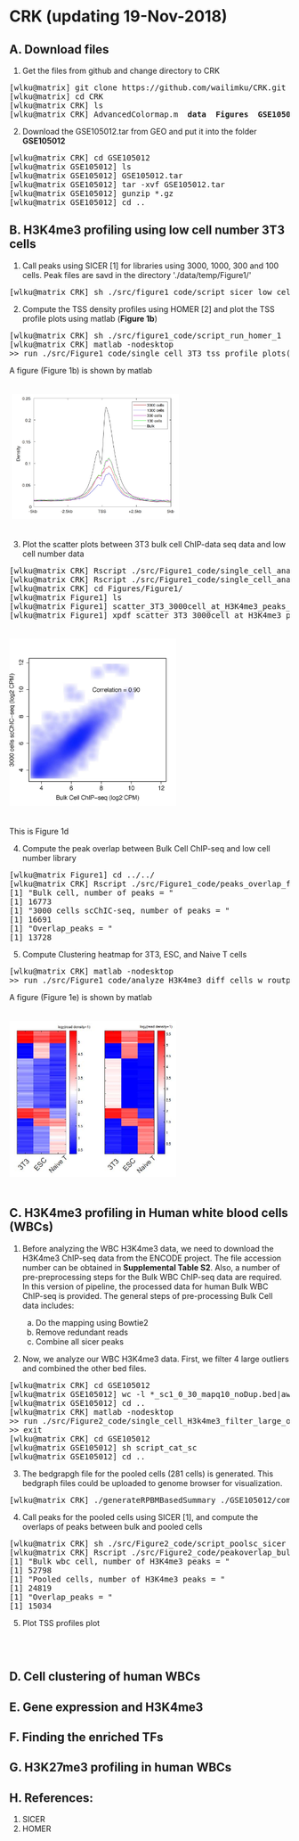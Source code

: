# CRK (updating 19-Nov-2018)



A. Download files
--------------------------------------

1. Get the files from github and change directory to CRK

<pre>
[wlku@matrix] git clone https://github.com/wailimku/CRK.git
[wlku@matrix] cd CRK
[wlku@matrix CRK] ls
[wlku@matrix CRK] AdvancedColormap.m  <b>data</b>  <b>Figures</b>  <b>GSE105012</b>  README.md  <b>src</b> violin.m  violinplot.m
</pre>

2. Download the GSE105012.tar from GEO and put it into the folder  <b>GSE105012</b>
<pre>
[wlku@matrix CRK] cd GSE105012
[wlku@matrix GSE105012] ls
[wlku@matrix GSE105012] GSE105012.tar
[wlku@matrix GSE105012] tar -xvf GSE105012.tar
[wlku@matrix GSE105012] gunzip *.gz
[wlku@matrix GSE105012] cd ..
</pre>



B. H3K4me3 profiling  using low cell number 3T3 cells
--------------------------------------

1. Call peaks using SICER [1] for libraries using 3000, 1000, 300 and 100 cells. Peak files are savd in the directory './data/temp/Figure1/'
<pre>
[wlku@matrix CRK] sh ./src/figure1_code/script_sicer_low_cell
</pre>

2. Compute the TSS density profiles using HOMER [2] and plot the TSS profile plots using matlab (<b>Figure 1b</b>)
<pre>
[wlku@matrix CRK] sh ./src/figure1_code/script_run_homer_1
[wlku@matrix CRK] matlab -nodesktop
>> run ./src/Figure1_code/single_cell_3T3_tss_profile_plots(1,0)
</pre>

<p>A figure (Figure 1b) is shown by matlab</p>
<p><img src="Figures/Figure1/3T3_TSS_profiles.jpg" alt="Fig 1b" width="300" vspace="20" hspace="5" >
</p>

3. Plot the scatter plots between 3T3 bulk cell ChIP-data seq data and low cell number data
<pre>
[wlku@matrix CRK] Rscript ./src/Figure1_code/single_cell_analysze_H3K4me3_low_cell_num_scatter_bed2table.r
[wlku@matrix CRK] Rscript ./src/Figure1_code/single_cell_analysze_H3K4me3_low_cell_num_scatter_plot.r temp 1
[wlku@matrix CRK] cd Figures/Figure1/
[wlku@matrix Figure1] ls
[wlku@matrix Figure1] scatter_3T3_3000cell_at_H3K4me3_peaks_Fig1.pdf
[wlku@matrix Figure1] xpdf scatter_3T3_3000cell_at_H3K4me3_peaks_Fig1.pdf
</pre>

<p><img src="Figures/Figure1/scatter_3T3_3000cell_at_H3K4me3_peaks_Fig1.jpg" alt="Fig 1d" width="300" vspace="20">
</p>
<div style="text-align:justify;">
This is Figure 1d
</div>

<p></p>

4. Compute the peak overlap between Bulk Cell ChIP-seq and low cell number library
<pre>
[wlku@matrix Figure1] cd ../../
[wlku@matrix CRK] Rscript ./src/Figure1_code/peaks_overlap_for_3T3_cells.r 1
[1] "Bulk cell, number of peaks = "
[1] 16773
[1] "3000 cells scChIC-seq, number of peaks = "
[1] 16691
[1] "Overlap_peaks = "
[1] 13728
</pre>


5. Compute Clustering heatmap for 3T3, ESC, and Naive T cells
<pre>
[wlku@matrix CRK] matlab -nodesktop
>> run ./src/Figure1_code/analyze_H3K4me3_diff_cells_w_routput
</pre>
<p></p>

<p>A figure (Figure 1e) is shown by matlab</p>
<p><img src="Figures/Figure1/3T3_ESC_T_heatmap.jpg" alt="Fig 1e" width="300" vspace="20">

<p></p> 

C. H3K4me3 profiling in Human white blood cells (WBCs)
---------------------------------------------------------

1. Before analyzing the WBC H3K4me3 data, we need to download the H3K4me3 ChIP-seq data from the ENCODE project. The file accession number can be obtained in <b>Supplemental Table S2</b>. Also, a number of pre-preprocessing steps for the Bulk WBC ChIP-seq data are required. In this version of pipeline, the processed data for human Bulk WBC ChIP-seq is provided. The general steps of pre-processing Bulk Cell data includes:
<ul>
	<ol type="a">
		<li>Do the mapping using Bowtie2 </li>
		<li>Remove redundant reads </li>
		<li>Combine all sicer peaks</li>
	</ol>
</ul>

2. Now, we analyze our WBC H3K4me3 data. First, we filter 4 large outliers and combined the other bed files.
<pre>
[wlku@matrix CRK] cd GSE105012
[wlku@matrix GSE105012] wc -l *_sc1_0_30_mapq10_noDup.bed|awk '{print $1"\t"$2}'|head -n 285> ../data/input/Figure2/wc_sc1_bed.txt
[wlku@matrix GSE105012] cd ..
[wlku@matrix CRK] matlab -nodesktop
>> run ./src/Figure2_code/single_cell_H3k4me3_filter_large_outlier
>> exit
[wlku@matrix CRK] cd GSE105012
[wlku@matrix GSE105012] sh script_cat_sc
[wlku@matrix GSE105012] cd ..
</pre>

3. The bedgrapgh file for the pooled cells (281 cells) is generated. This bedgraph files could be uploaded to genome browser for visualization.
<pre>
[wlku@matrix CRK] ./generateRPBMBasedSummary ./GSE105012/combined_sc_white_blood_cell.bed hg18_chrlen.txt 1000 75 n ./GSE105012/combined_sc_white_blood_cell.bedgraph 
</pre>

4. Call peaks for the pooled cells using SICER [1], and compute the overlaps of peaks between bulk and pooled cells
<pre>
[wlku@matrix CRK] sh ./src/Figure2_code/script_poolsc_sicer
[wlku@matrix CRK] Rscript ./src/Figure2_code/peakoverlap_bulk_poolsc_H3k4me3.r 
[1] "Bulk wbc cell, number of H3K4me3 peaks = "
[1] 52798
[1] "Pooled cells, number of H3K4me3 peaks = "
[1] 24819
[1] "Overlap_peaks = "
[1] 15034
</pre>

5. Plot TSS profiles plot
<pre>


</pre>

D. Cell clustering of human WBCs
---------------------------------------------------------



E. Gene expression and H3K4me3
---------------------------------------------------------


F. Finding the enriched TFs
---------------------------------------------------------

G. H3K27me3 profiling in human WBCs
---------------------------------------------------------



H. References:
--------------------------------------

1. SICER
2. HOMER
